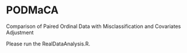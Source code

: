 # PODMaCA
Comparison of Paired Ordinal Data with Misclassification and Covariates Adjustment

Please run the RealDataAnalysis.R.
